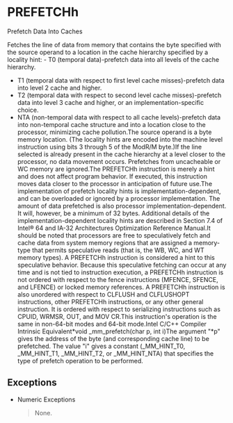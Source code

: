 # PREFETCHh

Prefetch Data Into Caches

Fetches the line of data from memory that contains the byte specified with the source operand to a location in the cache hierarchy specified by a locality hint: - T0 (temporal data)-prefetch data into all levels of the cache hierarchy.
- T1 (temporal data with respect to first level cache misses)-prefetch data into level 2 cache and higher.
- T2 (temporal data with respect to second level cache misses)-prefetch data into level 3 cache and higher, or an implementation-specific choice.
- NTA (non-temporal data with respect to all cache levels)-prefetch data into non-temporal cache structure and into a location close to the processor, minimizing cache pollution.The source operand is a byte memory location.
(The locality hints are encoded into the machine level instruction using bits 3 through 5 of the ModR/M byte.)If the line selected is already present in the cache hierarchy at a level closer to the processor, no data movement occurs.
Prefetches from uncacheable or WC memory are ignored.The PREFETCHh instruction is merely a hint and does not affect program behavior.
If executed, this instruction moves data closer to the processor in anticipation of future use.The implementation of prefetch locality hints is implementation-dependent, and can be overloaded or ignored by a processor implementation.
The amount of data prefetched is also processor implementation-dependent.
It will, however, be a minimum of 32 bytes.
Additional details of the implementation-dependent locality hints are described in Section 7.4 of Intel® 64 and IA-32 Architectures Optimization Reference Manual.It should be noted that processors are free to speculatively fetch and cache data from system memory regions that are assigned a memory-type that permits speculative reads (that is, the WB, WC, and WT memory types).
A PREFETCHh instruction is considered a hint to this speculative behavior.
Because this speculative fetching can occur at any time and is not tied to instruction execution, a PREFETCHh instruction is not ordered with respect to the fence instructions (MFENCE, SFENCE, and LFENCE) or locked memory references.
A PREFETCHh instruction is also unordered with respect to CLFLUSH and CLFLUSHOPT instructions, other PREFETCHh instructions, or any other general instruction.
It is ordered with respect to serializing instructions such as CPUID, WRMSR, OUT, and MOV CR.This instruction's operation is the same in non-64-bit modes and 64-bit mode.Intel C/C++ Compiler Intrinsic Equivalent*void _mm_prefetch(char p, int i)The argument "*p" gives the address of the byte (and corresponding cache line) to be prefetched.
The value "i" gives a constant (_MM_HINT_T0, _MM_HINT_T1, _MM_HINT_T2, or _MM_HINT_NTA) that specifies the type of prefetch operation to be performed.

## Exceptions

- Numeric Exceptions
  > None.
